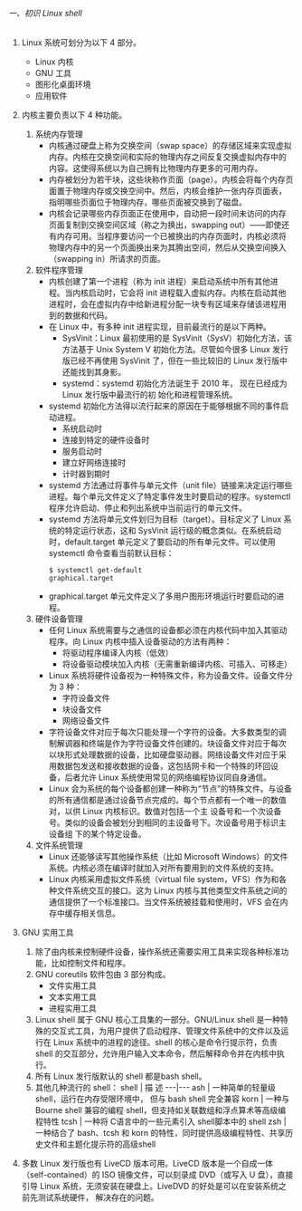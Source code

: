 ###### 一、初识 Linux shell

1. Linux 系统可划分为以下 4 部分。
	- Linux 内核
	- GNU 工具
	- 图形化桌面环境
	- 应用软件

2. 内核主要负责以下 4 种功能。
	1. 系统内存管理
		- 内核通过硬盘上称为交换空间（swap space）的存储区域来实现虚拟内存。内核在交换空间和实际的物理内存之间反复交换虚拟内存中的内容。这使得系统以为自己拥有比物理内存更多的可用内存。
		- 内存被划分为若干块，这些块称作页面（page）。内核会将每个内存页面置于物理内存或交换空间中。然后，内核会维护一张内存页面表，指明哪些页面位于物理内存，哪些页面被交换到了磁盘。
		- 内核会记录哪些内存页面正在使用中，自动把一段时间未访问的内存页面复制到交换空间区域（称之为换出，swapping out）——即使还有内存可用。当程序要访问一个已被换出的内存页面时，内核必须将物理内存中的另一个页面换出来为其腾出空间，然后从交换空间换入（swapping in）所请求的页面。
	2. 软件程序管理
		- 内核创建了第一个进程（称为 init 进程）来启动系统中所有其他进程。当内核启动时，它会将 init 进程载入虚拟内存。内核在启动其他进程时，会在虚拟内存中给新进程分配一块专有区域来存储该进程用到的数据和代码。
		- 在 Linux 中，有多种 init 进程实现，目前最流行的是以下两种。
			- SysVinit：Linux 最初使用的是 SysVinit（SysV）初始化方法，该方法基于 Unix System V 初始化方法。尽管如今很多 Linux 发行版已经不再使用 SysVinit 了，但在一些比较旧的 Linux 发行版中还能找到其身影。
			- systemd：systemd 初始化方法诞生于 2010 年， 现在已经成为 Linux 发行版中最流行的初 始化和进程管理系统。
		- systemd 初始化方法得以流行起来的原因在于能够根据不同的事件启动进程。
			- 系统启动时
			- 连接到特定的硬件设备时
			- 服务启动时
			- 建立好网络连接时
			- 计时器到期时
		- systemd 方法通过将事件与单元文件（unit file）链接来决定运行哪些进程。每个单元文件定义了特定事件发生时要启动的程序。systemctl 程序允许启动、停止和列出系统中当前运行的单元文件。
		- systemd 方法将单元文件划归为目标（target）。目标定义了 Linux 系统的特定运行状态，这和 SysVinit 运行级的概念类似。在系统启动时，default.target 单元定义了要启动的所有单元文件。可以使用 systemctl 命令查看当前默认目标：
			```
			$ systemctl get-default
			graphical.target
			```
		- graphical.target 单元文件定义了多用户图形环境运行时要启动的进程。
	3. 硬件设备管理
		- 任何 Linux 系统需要与之通信的设备都必须在内核代码中加入其驱动程序。向 Linux 内核中插入设备驱动的方法有两种：
			- 将驱动程序编译入内核（低效）
			- 将设备驱动模块加入内核（无需重新编译内核、可插入、可移走）
		- Linux 系统将硬件设备视为一种特殊文件，称为设备文件。设备文件分为 3 种：
			- 字符设备文件
			- 块设备文件
			- 网络设备文件
		- 字符设备文件对应于每次只能处理一个字符的设备。大多数类型的调制解调器和终端是作为字符设备文件创建的。块设备文件对应于每次以块形式处理数据的设备，比如硬盘驱动器。网络设备文件对应于采用数据包发送和接收数据的设备，这包括网卡和一个特殊的环回设备，后者允许 Linux 系统使用常见的网络编程协议同自身通信。
		- Linux 会为系统的每个设备都创建一种称为“节点”的特殊文件。与设备的所有通信都是通过设备节点完成的。每个节点都有一个唯一的数值对，以供 Linux 内核标识。数值对包括一个主 设备号和一个次设备号。类似的设备会被划分到相同的主设备号下。次设备号用于标识主设备组 下的某个特定设备。
	4. 文件系统管理
		- Linux 还能够读写其他操作系统（比如 Microsoft Windows）的文件系统。内核必须在编译时就加入对所有要用到的文件系统的支持。
		- Linux 内核采用虚拟文件系统（virtual file system，VFS）作为和各种文件系统交互的接口。这为 Linux 内核与其他类型文件系统之间的通信提供了一个标准接口。当文件系统被挂载和使用时，VFS 会在内存中缓存相关信息。

3. GNU 实用工具
	1. 除了由内核来控制硬件设备，操作系统还需要实用工具来实现各种标准功能，比如控制文件和程序。
	2. GNU coreutils 软件包由 3 部分构成。
		- 文件实用工具
		- 文本实用工具
		- 进程实用工具
	3. Linux shell 属于 GNU 核心工具集的一部分。GNU/Linux shell 是一种特殊的交互式工具，为用户提供了启动程序、管理文件系统中的文件以及运行在 Linux 系统中的进程的途径。shell 的核心是命令行提示符，负责 shell 的交互部分，允许用户输入文本命令，然后解释命令并在内核中执行。
	4. 所有 Linux 发行版默认的 shell 都是bash shell。
	5. 其他几种流行的 shell：
        shell | 描    述
        ---|---
        ash | 一种简单的轻量级 shell，运行在内存受限环境中， 但与 bash shell 完全兼容
        korn | 一种与 Bourne shell 兼容的编程 shell，但支持如关联数组和浮点算术等高级编程特性
        tcsh | 一种将 C语言中的一些元素引入 shell脚本中的 shell
        zsh	| 一种结合了 bash、tcsh 和 korn 的特性，同时提供高级编程特性、共享历史文件和主题化提示符的高级shell

4. 多数 Linux 发行版也有 LiveCD 版本可用。LiveCD 版本是一个自成一体（self-contained）的 ISO 镜像文件，可以刻录成 DVD（或写入 U 盘），直接引导 Linux 系统，无须安装在硬盘上。LiveDVD 的好处是可以在安装系统之前先测试系统硬件， 解决存在的问题。

